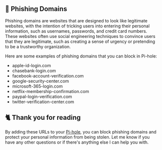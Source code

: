 ## 🎣 Phishing Domains
Phishing domains are websites that are designed to look like legitimate websites, with the intention of tricking users into entering their personal information, such as usernames, passwords, and credit card numbers. These websites often use social engineering techniques to convince users that they are legitimate, such as creating a sense of urgency or pretending to be a trustworthy organization.

Here are some examples of phishing domains that you can block in Pi-hole:

- apple-id-login.com
- chasebank-login.com
- facebook-account-verification.com
- google-security-center.com
- microsoft-365-login.com
- netflix-membership-confirmation.com
- paypal-login-verification.com
- twitter-verification-center.com

## 🐈 Thank you for reading
By adding these URLs to your [Pi-hole](https://pi-hole.net), you can block phishing domains and protect your personal information from being stolen.
Let me know if you have any other questions or if there's anything else I can help you with.